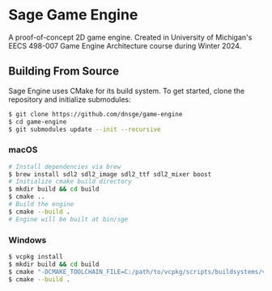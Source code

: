 # Sage Game Engine

A proof-of-concept 2D game engine. Created in University of Michigan's EECS 498-007 Game Engine Architecture course during Winter 2024.

## Building From Source

Sage Engine uses CMake for its build system. To get started, clone the repository and initialize submodules:

```bash session
$ git clone https://github.com/dnsge/game-engine
$ cd game-engine
$ git submodules update --init --recursive
```

### macOS

```bash session
# Install dependencies via brew
$ brew install sdl2 sdl2_image sdl2_ttf sdl2_mixer boost
# Initialize cmake build directory
$ mkdir build && cd build
$ cmake ..
# Build the engine
$ cmake --build .
# Engine will be built at bin/sge
```
### Windows

```bash session
$ vcpkg install
$ mkdir build && cd build
$ cmake "-DCMAKE_TOOLCHAIN_FILE=C:/path/to/vcpkg/scripts/buildsystems/vcpkg.cmake" ..
$ cmake --build .
```
